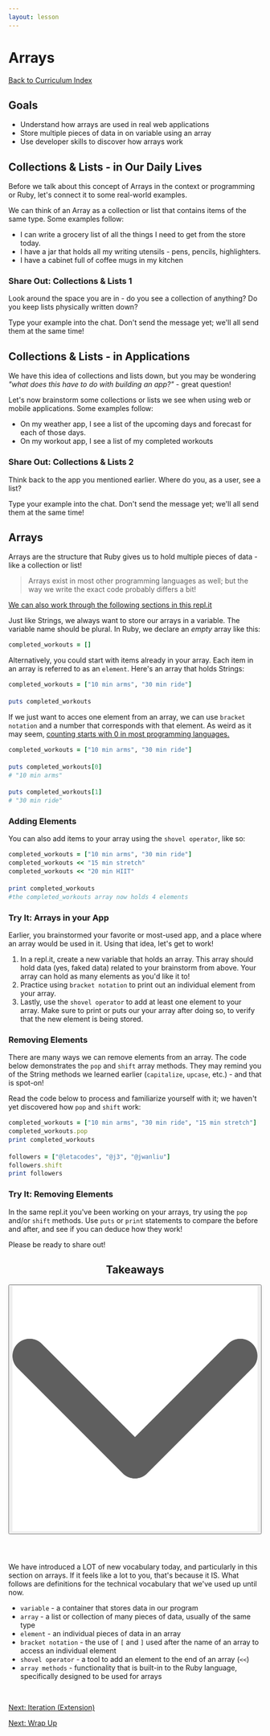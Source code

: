 ```yaml
---
layout: lesson
---
```


# Arrays

<a href="../">Back to Curriculum Index</a>

## Goals

- Understand how arrays are used in real web applications
- Store multiple pieces of data in on variable using an array
- Use developer skills to discover how arrays work

## Collections & Lists - in Our Daily Lives

Before we talk about this concept of Arrays in the context or programming or Ruby, let's connect it to some real-world examples. 

We can think of an Array as a collection or list that contains items of the same type. Some examples follow:
- I can write a grocery list of all the things I need to get from the store today.
- I have a jar that holds all my writing utensils - pens, pencils, highlighters. 
- I have a cabinet full of coffee mugs in my kitchen

<div class="try-it-new">
  <h3>Share Out: Collections & Lists 1</h3>
  <p>Look around the space you are in - do you see a collection of anything? Do you keep lists physically written down?</p>
  <p>Type your example into the chat. Don't send the message yet; we'll all send them at the same time!</p>
</div>

## Collections & Lists - in Applications

We have this idea of collections and lists down, but you may be wondering _"what does this have to do with building an app?"_ - great question!

Let's now brainstorm some collections or lists we see when using web or mobile applications. Some examples follow: 
- On my weather app, I see a list of the upcoming days and forecast for each of those days.
- On my workout app, I see a list of my completed workouts

<div class="try-it-new">
  <h3>Share Out: Collections & Lists 2</h3>
  <p>Think back to the app you mentioned earlier. Where do you, as a user, see a list?</p>
  <p>Type your example into the chat. Don't send the message yet; we'll all send them at the same time!</p>
</div>

## Arrays

Arrays are the structure that Ruby gives us to hold multiple pieces of data - like a collection or list!

>Arrays exist in most other programming languages as well; but the way we write the exact code probably differs a bit!

[We can also work through the following sections in this repl.it](https://replit.com/@turingschool/arrays-intro)

Just like Strings, we always want to store our arrays in a variable. The variable name should be plural. In Ruby, we declare an _empty_ array like this:

```ruby
completed_workouts = []
```

Alternatively, you could start with items already in your array. Each item in an array is referred to as an `element`. Here's an array that holds Strings:

```ruby
completed_workouts = ["10 min arms", "30 min ride"]

puts completed_workouts
```

If we just want to acces one element from an array, we can use `bracket notation` and a number that corresponds with that element. As weird as it may seem, [counting starts with 0 in most programming languages.](https://skillcrush.com/blog/why-programmers-start-counting-at-zero/)

```ruby
completed_workouts = ["10 min arms", "30 min ride"]

puts completed_workouts[0]
# "10 min arms"

puts completed_workouts[1]
# "30 min ride"
```

### Adding Elements

You can also add items to your array using the `shovel operator`, like so:

```ruby
completed_workouts = ["10 min arms", "30 min ride"]
completed_workouts << "15 min stretch"
completed_workouts << "20 min HIIT"

print completed_workouts
#the completed_workouts array now holds 4 elements
```

<div class="try-it-new">
  <h3>Try It: Arrays in your App</h3>
  <p>Earlier, you brainstormed your favorite or most-used app, and a place where an array would be used in it. Using that idea, let's get to work!</p>
  <ol>
    <li>In a repl.it, create a new variable that holds an array. This array should hold data (yes, faked data) related to your brainstorm from above. Your array can hold as many elements as you'd like it to!</li>
    <li>Practice using <code>bracket notation</code> to print out an individual element from your array.</li>
    <li>Lastly, use the <code>shovel operator</code> to add at least one element to your array. Make sure to print or puts our your array after doing so, to verify that the new element is being stored.</li>
  </ol>
</div>

### Removing Elements

There are many ways we can remove elements from an array. The code below demonstrates the `pop` and `shift` array methods. They may remind you of the String methods we learned earlier (`capitalize`, `upcase`, etc.) - and that is spot-on!

Read the code below to process and familiarize yourself with it; we haven't yet discovered how `pop` and `shift` work:

```ruby
completed_workouts = ["10 min arms", "30 min ride", "15 min stretch"]
completed_workouts.pop
print completed_workouts

followers = ["@letacodes", "@j3", "@jwanliu"]
followers.shift
print followers
```

<div class="try-it-new">
  <h3>Try It: Removing Elements</h3>
  <p>In the same repl.it you've been working on your arrays, try using the <code>pop</code> and/or <code>shift</code> methods. Use <code>puts</code> or <code>print</code> statements to compare the before and after, and see if you can deduce how they work!</p>
  <p>Please be ready to share out!</p>
</div>

<div class="expander expander-lesson">
  <header>
    <h2 class="spicy-click">Takeaways</h2>
    <div>
      <button class="expander-btn">
          <img
            src="../../assets/icons/arrow.svg"
            alt="expander arrow icon" />
      </button>
    </div>
  </header>

  <div class="hide">
    <p>We have introduced a LOT of new vocabulary today, and particularly in this section on arrays. If it feels like a lot to you, that's because it IS. What follows are definitions for the technical vocabulary that we've used up until now.</p>
    <ul>
      <li><code>variable</code> - a container that stores data in our program</li>
      <li><code>array</code> - a list or collection of many pieces of data, usually of the same type</li>
      <li><code>element</code> - an individual pieces of data in an array</li>
      <li><code>bracket notation</code> - the use of <code>[</code> and <code>]</code> used after the name of an array to access an individual element</li>
      <li><code>shovel operator</code> - a tool to add an element to the end of an array (<code><<</code>)</li>
      <li><code>array methods</code> - functionality that is built-in to the Ruby language, specifically designed to be used for arrays</li>
    </ul>
  </div>
</div>
<br>

<a href="../iteration">Next: Iteration (Extension)</a>

<a href="../wrap-up">Next: Wrap Up</a>
